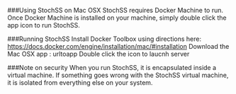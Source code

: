 ###Using StochSS on Mac OSX
StochSS requires Docker Machine to run. Once Docker Machine is installed on your machine, simply double click the app icon to run StochSS.

###Running StochSS
Install Docker Toolbox using directions here: https://docs.docker.com/engine/installation/mac/#installation
Download the Mac OSX app : urltoapp
Double click the icon to laucnh server

###Note on security
When you run StochSS, it is encapsulated inside a virtual machine. If something goes wrong with the StochSS virtual machine, it is isolated from everything else on your system.
